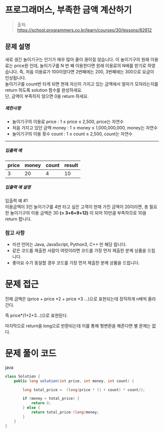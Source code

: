 # 프로그래머스, 부족한 금액 계산하기

> 출처: https://school.programmers.co.kr/learn/courses/30/lessons/82612

## 문제 설명

새로 생긴 놀이기구는 인기가 매우 많아 줄이 끊이질 않습니다. 이 놀이기구의 원래 이용료는 price원 인데, 놀이기구를 N 번 째 이용한다면 원래 이용료의 N배를 받기로 하였습니다. 즉, 처음 이용료가 100이었다면 2번째에는 200, 3번째에는 300으로 요금이 인상됩니다.  
놀이기구를 count번 타게 되면 현재 자신이 가지고 있는 금액에서 얼마가 모자라는지를 return 하도록 solution 함수를 완성하세요.  
단, 금액이 부족하지 않으면 0을 return 하세요.

##### 제한사항

-   놀이기구의 이용료 price : 1 ≤ price ≤ 2,500, price는 자연수
-   처음 가지고 있던 금액 money : 1 ≤ money ≤ 1,000,000,000, money는 자연수
-   놀이기구의 이용 횟수 count : 1 ≤ count ≤ 2,500, count는 자연수

---

##### 입출력 예

| price | money | count | result |
| ----- | ----- | ----- | ------ |
| 3     | 20    | 4     | 10     |

##### 입출력 예 설명

입출력 예 #1  
이용금액이 3인 놀이기구를 4번 타고 싶은 고객이 현재 가진 금액이 20이라면, 총 필요한 놀이기구의 이용 금액은 30 **(= 3+6+9+12)** 이 되어 10만큼 부족하므로 10을 return 합니다.

### 참고 사항

-   미션 언어는 Java, JavaScript, Python3, C++ 만 해당 됩니다.
-   같은 코드를 제출한 사람이 여럿이라면 코드를 가장 먼저 제출한 분께 상품을 드립니다.
-   좋아요 수가 동일할 경우 코드를 가장 먼저 제출한 분께 상품을 드립니다.

# 문제 접근

전체 금액은 (price + price *2 + price *3 ...)으로 표현되는데 정직하게 n배씩 올라간다.

즉 price\*(1+2+3...)으로 표현된다.

마지막으로 return을 long으로 반환되는데 이를 통해 형변환을 해준다면 별 문제는 없다.

# 문제 풀이 코드

java

```java
class Solution {
    public long solution(int price, int money, int count) {

        long total_price =  (long)price * (1 + count) * count/2;

        if (money > total_price) {
            return 0;
        } else {
            return total_price-(long)money;
        }
    }
}
```

